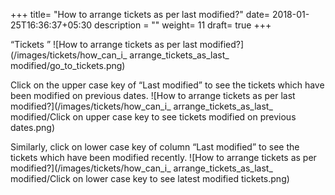 +++
title= "How to arrange tickets as per last modified?"
date= 2018-01-25T16:36:37+05:30
description = ""
weight= 11
draft= true
+++

“Tickets ” 
![How to arrange tickets as per last modified?](/images/tickets/how_can_i_ arrange_tickets_as_last_ modified/go_to_tickets.png)

Click on the upper case key of “Last modified” to see the tickets which have been modified on previous dates.
![How to arrange tickets as per last modified?](/images/tickets/how_can_i_ arrange_tickets_as_last_ modified/Click on upper case key to see tickets modified on previous dates.png)

Similarly, click on lower case key of column “Last modified” to see the tickets which have been modified recently.
![How to arrange tickets as per modified?](/images/tickets/how_can_i_ arrange_tickets_as_last_ modified/Click on lower case key to see latest modified tickets.png)

